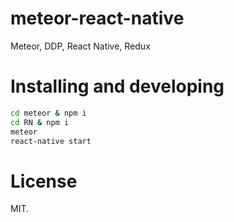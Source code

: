 # meteor-react-native
Meteor, DDP, React Native, Redux

Installing and developing
===

```bash
cd meteor & npm i
cd RN & npm i
meteor
react-native start
```

License
===

MIT.
